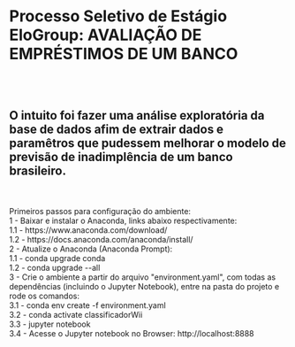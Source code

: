 <html>
    <head>
        <h1> Processo Seletivo de Estágio EloGroup: AVALIAÇÃO DE EMPRÉSTIMOS DE UM BANCO </h1>
    </head>
    <br/>
    <br/>
<body>
    <h2>O intuito foi fazer uma análise exploratória da base de dados afim de extrair dados e paramêtros que 
        pudessem melhorar o modelo de previsão de inadimplência de um banco brasileiro.
    </h2>
    <br/>
    <br/>
    Primeiros passos para configuração do ambiente:
    <br/>
    1 - Baixar e instalar o Anaconda, links abaixo respectivamente:
    <br/>
        1.1 - https://www.anaconda.com/download/
        <br/>
        1.2 - https://docs.anaconda.com/anaconda/install/
        <br/>
    2 - Atualize o Anaconda (Anaconda Prompt):
    <br/>
        1.1 - conda upgrade conda
        <br/>
        1.2 - conda upgrade --all
        <br/>
    3 - Crie o ambiente a partir do arquivo "environment.yaml", com todas as dependências (incluindo o Jupyter Notebook), entre na pasta do projeto e rode os comandos:
    <br/>
        3.1 - conda env create -f environment.yaml
        <br/>
        3.2 - conda activate classificadorWii 
        <br/>
        3.3 - jupyter notebook
        <br/>
        3.4 - Acesse o Jupyter notebook no Browser: http://localhost:8888 
        <br/>
</body>
</html>
      
